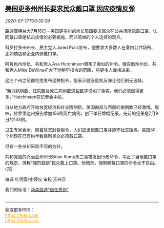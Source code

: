 <!--1594947314000-->
[美国更多州州长要求民众戴口罩 因应疫情反弹](https://cn.reuters.com/article/usa-state-governors-mask-0716-thur-idCNKCS24I01K)
------

<div><i>2020-07-17T00:30:29</i></div><div class="StandardArticleBody_body"><p>路透亚特兰大7月16日 - 美国更多州的州长周四要求民众在公共场所佩戴口罩，认同戴口罩是抗击疫情的必要措施、而非简单的个人选择的观点。 </p><p>科罗拉多州州长、民主党人Jared Polis宣布，他要求大多数人在室内公共场所、比如商店和企业内佩戴口罩。 </p><p>阿肯色州州长、共和党人Asa Hutchinson颁布了类似的州令。俄亥俄州州长、共和党人Mike DeWine扩大了他稍早指令的范围，将更多人囊括进来。 </p><p>这三个州之前都拒绝发布这种指令，但表示健康危机反弹让他们别无选择。 </p><p>“新冠病例数、住院数及死亡病例数这些数字说明了事实，我们必须做得更多，”Hutchinson在记者会中说。 </p><p>自从地方政府开始放宽经济和社交限制后，美国南部与西部的病例数已经激增。周四，佛罗里达州报告增加156例死亡病例，创下单日增幅纪录。先前的纪录是7月9日的133例。 </p><p>卫生专家表示，随着放宽封锁限令，人们应该配戴口罩并遵守社交距离。美国50个州现在已有约半数强制民众必须戴口罩。 </p><p>但有一些州却采取不同的方针。 </p><p>共和党籍的乔治亚州州长Brian Kemp周三深夜发出行政命令，中止了当地戴口罩的规定，但称“强烈鼓励”民众戴上口罩。他暗示，强制佩戴口罩的命令太不自由。(完) </p><div class="Attribution_container"><div class="Attribution_attribution"><p class="Attribution_content">编译 杜明霞/李婷仪 审校 王兴亚 </p></div></div><div class="StandardArticleBody_trustBadgeContainer"><span class="StandardArticleBody_trustBadgeTitle">我们的标准：</span><span class="trustBadgeUrl"><a href="https://www.thomsonreuters.cn/content/dam/openweb/documents/pdf/china/brochures/about-us-1.pdf">汤森路透“信任原则”</a></span></div></div><br><hr><div>获取更多RSS：<br><a href="https://feedx.net" style="color:orange" target="_blank">https://feedx.net</a> <br><a href="https://feedx.xyz" style="color:orange" target="_blank">https://feedx.xyz</a><br></div>

